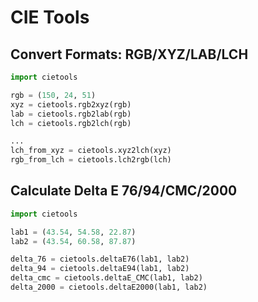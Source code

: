 # CIE Tools


## Convert Formats: RGB/XYZ/LAB/LCH
```py
import cietools

rgb = (150, 24, 51)
xyz = cietools.rgb2xyz(rgb)
lab = cietools.rgb2lab(rgb)
lch = cietools.rgb2lch(rgb)

...
lch_from_xyz = cietools.xyz2lch(xyz)
rgb_from_lch = cietools.lch2rgb(lch)
```

## Calculate Delta E 76/94/CMC/2000
```py
import cietools

lab1 = (43.54, 54.58, 22.87)
lab2 = (43.54, 60.58, 87.87)

delta_76 = cietools.deltaE76(lab1, lab2)
delta_94 = cietools.deltaE94(lab1, lab2)
delta_cmc = cietools.deltaE_CMC(lab1, lab2)
delta_2000 = cietools.deltaE2000(lab1, lab2)
```